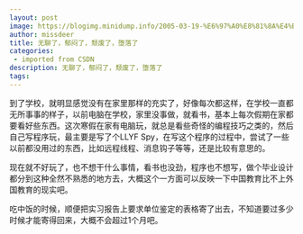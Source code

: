 ```yaml
---
layout: post
image: https://blogimg.minidump.info/2005-03-19-%E6%97%A0%E8%81%8A%E4%BA%86%EF%BC%8C%E9%83%81%E9%97%B7%E4%BA%86%EF%BC%8C%E9%A2%93%E5%BA%9F%E4%BA%86%EF%BC%8C%E5%A0%95%E8%90%BD%E4%BA%86.md
author: missdeer
title: 无聊了，郁闷了，颓废了，堕落了
categories: 
 - imported from CSDN
description: 无聊了，郁闷了，颓废了，堕落了
tags: 
---
```


到了学校，就明显感觉没有在家里那样的充实了，好像每次都这样，在学校一直都无所事事的样子，以前电脑在学校，家里没事做，就看书，基本上每次假期在家都要看好些东西。这次寒假在家有电脑玩，就总是看些奇怪的编程技巧之类的，然后自己写程序玩，最主要是写了个LLYF Spy，在写这个程序的过程中，尝试了一些以前都没用过的东西，比如远程线程、消息钩子等等，还是比较有意思的。

现在就不好玩了，也不想干什么事情，看书也没劲，程序也不想写，做个毕业设计都分到这种全然不熟悉的地方去，大概这个一方面可以反映一下中国教育比不上外国教育的现实吧。

吃中饭的时候，顺便把实习报告上要求单位鉴定的表格寄了出去，不知道要过多少时候才能寄得回来，大概不会超过1个月吧。
